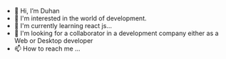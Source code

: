- 👋 Hi, I’m Duhan
- 👀 I'm interested in the world of development.
- 🌱 I'm currently learning react js...
- 💞️ I'm looking for a collaborator in a development company either as a Web or Desktop developer
- 📫 How to reach me ...

<!---
duhanrh/duhanrh is a ✨ special ✨ repository because its `README.md` (this file) appears on your GitHub profile.
You can click the Preview link to take a look at your changes.
--->
